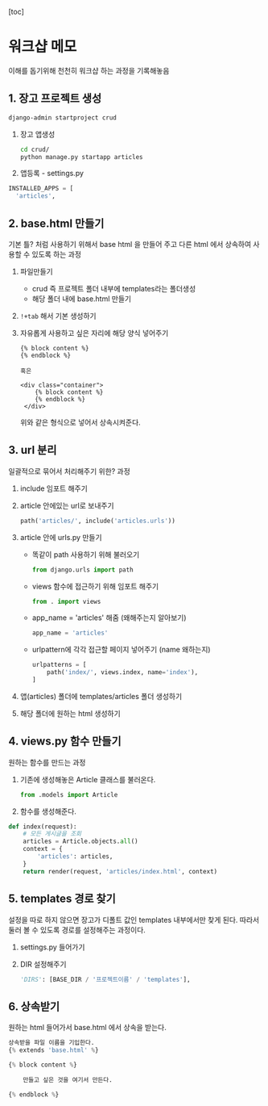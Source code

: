 [toc]



# 워크샵 메모



이해를 돕기위해 천천히 워크샵 하는 과정을 기록해놓음





## 1. 장고 프로젝트 생성

```bash
django-admin startproject crud
```

1. 장고 앱생성

   ```bash
   cd crud/
   python manage.py startapp articles
   ```

2.  앱등록 - settings.py

   ``` python
   INSTALLED_APPS = [
     'articles',
   ```







## 2. base.html 만들기

기본 틀? 처럼 사용하기 위해서 base html 을 만들어 주고 다른 html 에서 상속하여 사용할 수 있도록 하는 과정



1. 파일만들기

   * crud 즉 프로젝트 폴더 내부에 templates라는 폴더생성
   * 해당 폴더 내에 base.html 만들기

2. `!+tab` 해서 기본 생성하기

3. 자유롭게 사용하고 싶은 자리에 해당 양식 넣어주기

   ```django
   {% block content %}
   {% endblock %}
   
   혹은
   
   <div class="container">
       {% block content %}
       {% endblock %}
    </div>
   ```

   위와 같은 형식으로 넣어서 상속시켜준다.









## 3. url 분리

일괄적으로 묶어서 처리해주기 위한? 과정

1.  include 임포트 해주기

2. article 안에있는 url로 보내주기

   ```python
   path('articles/', include('articles.urls'))
   ```

3. article 안에 urls.py 만들기

   * 똑같이 path 사용하기 위해 불러오기

     ```python
     from django.urls import path
     ```

   * views 함수에 접근하기 위해 임포트 해주기

     ```python
     from . import views
     ```

   * app_name = 'articles' 해줌 (왜해주는지 알아보기)

     ```python
     app_name = 'articles'
     ```

   * urlpattern에 각각 접근할 페이지 넣어주기 (name 왜하는지)

     ```python
     urlpatterns = [
         path('index/', views.index, name='index'),
     ]
     ```

4. 앱(articles) 폴더에 templates/articles 폴더 생성하기

5. 해당 폴더에 원하는 html 생성하기









## 4. views.py 함수 만들기

 원하는 함수를 만드는 과정





1. 기존에 생성해놓은 Article 클래스를 불러온다.

   ```python
   from .models import Article
   ```

2.  함수를 생성해준다.

   ```python
   def index(request):
       # 모든 게시글을 조회
       articles = Article.objects.all()
       context = {
           'articles': articles,
       }
       return render(request, 'articles/index.html', context)
   ```

   















## 5. templates 경로 찾기

설정을 따로 하지 않으면 장고가 디폴트 값인 templates 내부에서만 찾게 된다. 따라서 둘러 볼 수 있도록 경로를 설정해주는 과정이다.



1. settings.py 들어가기

2. DIR 설정해주기

   ```python 
   'DIRS': [BASE_DIR / '프로젝트이름' / 'templates'],
   ```





## 6. 상속받기

원하는 html 들어가서 base.html 에서 상속을 받는다.



```python
상속받을 파일 이름을 기입한다.
{% extends 'base.html' %}

{% block content %}
 
    만들고 싶은 것을 여기서 만든다.

{% endblock %}
```







